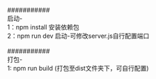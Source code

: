 ###########<br />
启动-<br />
1：npm install  安装依赖包<br />
2：npm run dev  启动-可修改server.js自行配置端口<br />
<br />
###########<br />
打包-<br />
1: npm run build  (打包至dist文件夹下，可自行配置)<br />
